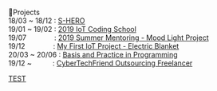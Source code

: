 <br/>
📖Projects<br/>
18/03 ~ 18/12 : <a href = "https://github.com/0712023/S_Hero">S-HERO</a><br/>
19/01 ~ 19/02 : <a href = "https://github.com/0712023/2018-Winter-Co_op2018 Winter Co-op</a><br/>
19/01&emsp;&emsp;&emsp;&emsp;: <a href = "https://github.com/0712023/2019-Creative-Coding-School">2019 IoT Coding School</a><br/>
19/07&emsp;&emsp;&emsp;&emsp;: <a href = "https://github.com/0712023/Mentoring_Arduino-Mood-Light">2019 Summer Mentoring - Mood Light Project</a><br/>
19/12&emsp;&emsp;&emsp;&emsp;: <a href = "https://github.com/0712023/IoT_Project">My First IoT Project - Electric Blanket</a><br/>
20/03 ~ 20/06 : <a href = "https://github.com/0712023/Basis-and-Practice-in-Programming">Basis and Practice in Programming</a><br/>
19/12 ~&emsp;&emsp;&emsp;: <a href = "https://github.com/0712023/Cyber_Tech_Friend-Freelancer">CyberTechFriend Outsourcing Freelancer</a><br/>


<a href = "http://www.naver.com/">TEST</a>
